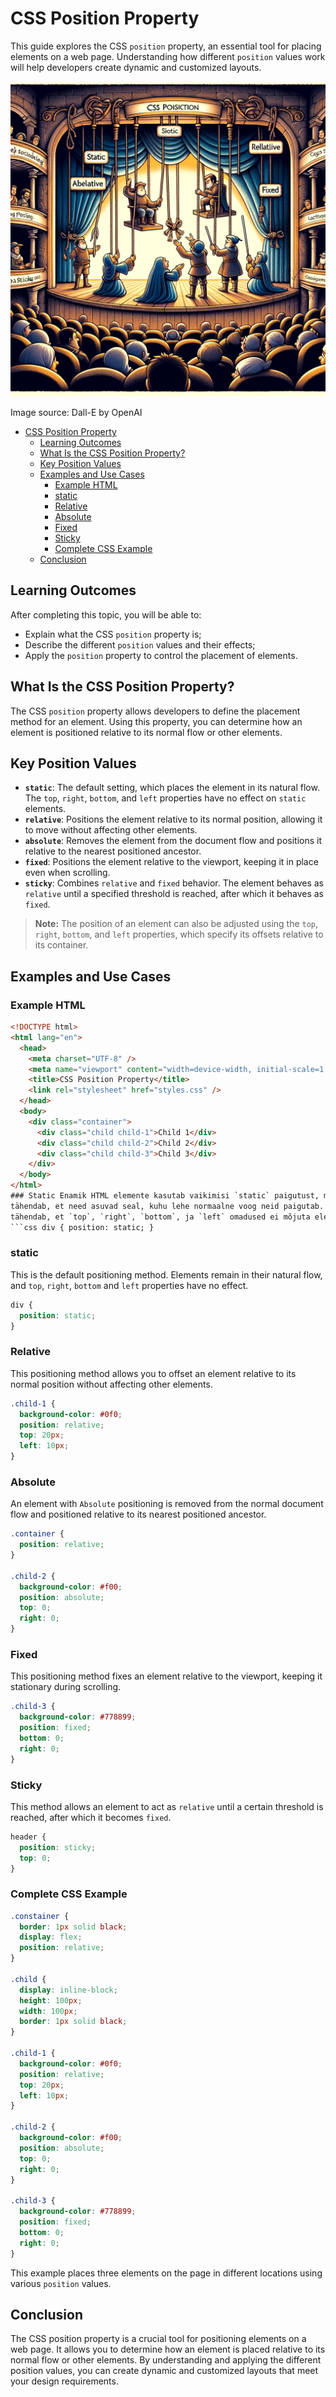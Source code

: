 # CSS Position Property

This guide explores the CSS `position` property, an essential tool for placing elements on a web page. Understanding how different `position` values work will help developers create dynamic and customized layouts.

![CSS Position](CSS-Position.webp)

Image source: Dall-E by OpenAI

- [CSS Position Property](#css-position-property)
  - [Learning Outcomes](#learning-outcomes)
  - [What Is the CSS Position Property?](#what-is-the-css-position-property)
  - [Key Position Values](#key-position-values)
  - [Examples and Use Cases](#examples-and-use-cases)
    - [Example HTML](#example-html)
    - [static](#static)
    - [Relative](#relative)
    - [Absolute](#absolute)
    - [Fixed](#fixed)
    - [Sticky](#sticky)
    - [Complete CSS Example](#complete-css-example)
  - [Conclusion](#conclusion)

## Learning Outcomes

After completing this topic, you will be able to:

- Explain what the CSS `position` property is;
- Describe the different `position` values and their effects;
- Apply the `position` property to control the placement of elements.

## What Is the CSS Position Property?

The CSS `position` property allows developers to define the placement method for an element. Using this property, you can determine how an element is positioned relative to its normal flow or other elements.

## Key Position Values

- **`static`**: The default setting, which places the element in its natural flow. The `top`, `right`, `bottom`, and `left` properties have no effect on `static` elements.
- **`relative`**: Positions the element relative to its normal position, allowing it to move without affecting other elements.
- **`absolute`**: Removes the element from the document flow and positions it relative to the nearest positioned ancestor.
- **`fixed`**: Positions the element relative to the viewport, keeping it in place even when scrolling.
- **`sticky`**: Combines `relative` and `fixed` behavior. The element behaves as `relative` until a specified threshold is reached, after which it behaves as `fixed`.

> **Note:** The position of an element can also be adjusted using the `top`, `right`, `bottom`, and `left` properties, which specify its offsets relative to its container.

## Examples and Use Cases

### Example HTML

````html
<!DOCTYPE html>
<html lang="en">
  <head>
    <meta charset="UTF-8" />
    <meta name="viewport" content="width=device-width, initial-scale=1.0" />
    <title>CSS Position Property</title>
    <link rel="stylesheet" href="styles.css" />
  </head>
  <body>
    <div class="container">
      <div class="child child-1">Child 1</div>
      <div class="child child-2">Child 2</div>
      <div class="child child-3">Child 3</div>
    </div>
  </body>
</html>
### Static Enamik HTML elemente kasutab vaikimisi `static` paigutust, mis
tähendab, et need asuvad seal, kuhu lehe normaalne voog neid paigutab. See
tähendab, et `top`, `right`, `bottom`, ja `left` omadused ei mõjuta elementi.
```css div { position: static; }
````

### static

This is the default positioning method. Elements remain in their natural flow, and `top`, `right`, `bottom` and `left` properties have no effect.

```css
div {
  position: static;
}
```

### Relative

This positioning method allows you to offset an element relative to its normal position without affecting other elements.

```css
.child-1 {
  background-color: #0f0;
  position: relative;
  top: 20px;
  left: 10px;
}
```

### Absolute

An element with `Absolute` positioning is removed from the normal document flow and positioned relative to its nearest positioned ancestor.

```css
.container {
  position: relative;
}

.child-2 {
  background-color: #f00;
  position: absolute;
  top: 0;
  right: 0;
}
```

### Fixed

This positioning method fixes an element relative to the viewport, keeping it stationary during scrolling.

```css
.child-3 {
  background-color: #778899;
  position: fixed;
  bottom: 0;
  right: 0;
}
```

### Sticky

This method allows an element to act as `relative` until a certain threshold is reached, after which it becomes `fixed`.

```css
header {
  position: sticky;
  top: 0;
}
```

### Complete CSS Example

```css
.constainer {
  border: 1px solid black;
  display: flex;
  position: relative;
}

.child {
  display: inline-block;
  height: 100px;
  width: 100px;
  border: 1px solid black;
}

.child-1 {
  background-color: #0f0;
  position: relative;
  top: 20px;
  left: 10px;
}

.child-2 {
  background-color: #f00;
  position: absolute;
  top: 0;
  right: 0;
}

.child-3 {
  background-color: #778899;
  position: fixed;
  bottom: 0;
  right: 0;
}
```

This example places three elements on the page in different locations using various `position` values.

## Conclusion

The CSS position property is a crucial tool for positioning elements on a web page. It allows you to determine how an element is placed relative to its normal flow or other elements. By understanding and applying the different position values, you can create dynamic and customized layouts that meet your design requirements.
